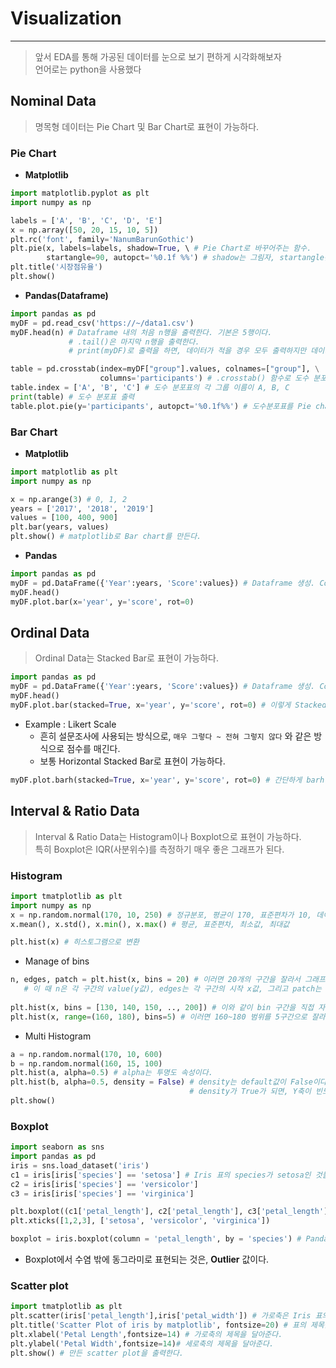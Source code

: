 # Visualization
---
> 앞서 EDA를 통해 가공된 데이터를 눈으로 보기 편하게 시각화해보자     
> 언어로는 python을 사용했다

## Nominal Data
> 명목형 데이터는 Pie Chart 및 Bar Chart로 표현이 가능하다.  

### Pie Chart
- __Matplotlib__
```python
import matplotlib.pyplot as plt
import numpy as np

labels = ['A', 'B', 'C', 'D', 'E']
x = np.array([50, 20, 15, 10, 5])
plt.rc('font', family='NanumBarunGothic')
plt.pie(x, labels=labels, shadow=True, \ # Pie Chart로 바꾸어주는 함수.
        startangle=90, autopct='%0.1f %%') # shadow는 그림자, startangle은 시작 각도, autopct는 백분율 설정이다.
plt.title('시장점유율')
plt.show()
```
- __Pandas(Dataframe)__
```python
import pandas as pd
myDF = pd.read_csv('https://~/data1.csv')
myDF.head(n) # Dataframe 내의 처음 n행을 출력한다. 기본은 5행이다.
             # .tail()은 마지막 n행을 출력한다.
             # print(myDF)로 출력을 하면, 데이터가 적을 경우 모두 출력하지만 데이터가 많을 경우 요약해서 출력한다.

table = pd.crosstab(index=myDF["group"].values, colnames=["group"], \
                    columns='participants') # .crosstab() 함수로 도수 분포표를 만든다.
table.index = ['A', 'B', 'C'] # 도수 분포표의 각 그룹 이름이 A, B, C
print(table) # 도수 분포표 출력
table.plot.pie(y='participants', autopct='%0.1f%%') # 도수분포표를 Pie chart로 변환
```

### Bar Chart
- __Matplotlib__
```python
import matplotlib as plt
import numpy as np

x = np.arange(3) # 0, 1, 2
years = ['2017', '2018', '2019']
values = [100, 400, 900]
plt.bar(years, values)
plt.show() # matplotlib로 Bar chart를 만든다.
```

- __Pandas__ 
```python
import pandas as pd
myDF = pd.DataFrame({'Year':years, 'Score':values}) # Dataframe 생성. Column: Value의 형태
myDF.head()
myDF.plot.bar(x='year', y='score', rot=0)
```
## Ordinal Data
> Ordinal Data는 Stacked Bar로 표현이 가능하다.  
```python
import pandas as pd
myDF = pd.DataFrame({'Year':years, 'Score':values}) # Dataframe 생성. Column: Value의 형태
myDF.head()
myDF.plot.bar(stacked=True, x='year', y='score', rot=0) # 이렇게 Stacked 속성만 추가해주면 Stacked bar로 표현이 가능하다.
```
- Example : Likert Scale
  - 흔히 설문조사에 사용되는 방식으로, ```매우 그렇다 ~ 전혀 그렇지 않다``` 와 같은 방식으로 점수를 매긴다.
  - 보통 Horizontal Stacked Bar로 표현이 가능하다.
```python
myDF.plot.barh(stacked=True, x='year', y='score', rot=0) # 간단하게 barh 로만 함수명을 바꾸어주면, Horizontal 해진다.
```

## Interval & Ratio Data
> Interval & Ratio Data는 Histogram이나 Boxplot으로 표현이 가능하다.  
> 특히 Boxplot은 IQR(사분위수)를 측정하기 매우 좋은 그래프가 된다.  

### Histogram
```python
import tmatplotlib as plt
import numpy as np
x = np.random.normal(170, 10, 250) # 정규분포, 평균이 170, 표준편차가 10, 데이터의 수 250개.
x.mean(), x.std(), x.min(), x.max() # 평균, 표준편차, 최소값, 최대값

plt.hist(x) # 히스토그램으로 변환
```
- Manage of bins
```python
n, edges, patch = plt.hist(x, bins = 20) # 이러면 20개의 구간을 잘라서 그래프를 그린다.
   # 이 때 n은 각 구간의 value(y값), edges는 각 구간의 시작 x값, 그리고 patch는 각 구간의 사각형 크기를 저장한다.
   
plt.hist(x, bins = [130, 140, 150, .., 200]) # 이와 같이 bin 구간을 직접 자를 수도 있다.
plt.hist(x, range=(160, 180), bins=5) # 이러면 160~180 범위를 5구간으로 잘라서 그래프를 그린다.
```

- Multi Histogram
```python
a = np.random.normal(170, 10, 600)
b = np.random.normal(160, 15, 100)
plt.hist(a, alpha=0.5) # alpha는 투명도 속성이다.
plt.hist(b, alpha=0.5, density = False) # density는 default값이 False이다.
                                        # density가 True가 되면, Y축이 빈도 수가 아닌 전체 표본에 대한 비율이 된다.
plt.show()
```
### Boxplot
```python
import seaborn as sns
import pandas as pd
iris = sns.load_dataset('iris')
c1 = iris[iris['species'] == 'setosa'] # Iris 표의 species가 setosa인 것들만 뽑아서 표로 뽑는다.
c2 = iris[iris['species'] == 'versicolor']
c3 = iris[iris['species'] == 'virginica']

plt.boxplot((c1['petal_length'], c2['petal_length'], c3['petal_length'])) # 꽃잎의 길이 Column의 값에 따라 그래프를 그린다.
plt.xticks([1,2,3], ['setosa', 'versicolor', 'virginica'])

boxplot = iris.boxplot(column = 'petal_length', by = 'species') # Pandas에서는 이렇게 다룬다.
```
- Boxplot에서 수염 밖에 동그라미로 표현되는 것은, __Outlier__ 값이다.
### Scatter plot
```python
import tmatplotlib as plt
plt.scatter(iris['petal_length'],iris['petal_width']) # 가로축은 Iris 표의 petal_length, 세로축은 petal_widht를 기준으로 만든다.
plt.title('Scatter Plot of iris by matplotlib', fontsize=20) # 표의 제목을 Scatter Plot of iris by matplotlib로 붙여준다.
plt.xlabel('Petal Length',fontsize=14) # 가로축의 제목을 달아준다.
plt.ylabel('Petal Width',fontsize=14)# 세로축의 제목을 달아준다.
plt.show() # 만든 scatter plot을 출력한다.
```
